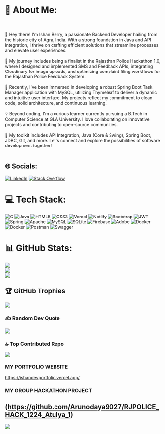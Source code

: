 # 💫 About Me:
<br><br>👋 Hey there! I'm Ishan Berry, a passionate Backend Developer hailing from the historic city of Agra, India. With a strong foundation in Java and API integration, I thrive on crafting efficient solutions that streamline processes and elevate user experiences.<br><br>🌟 My journey includes being a finalist in the Rajasthan Police Hackathon 1.0, where I designed and implemented SMS and Feedback APIs, integrating Cloudinary for image uploads, and optimizing complaint filing workflows for the Rajasthan Police Feedback System.<br><br>🚀 Recently, I've been immersed in developing a robust Spring Boot Task Manager application with MySQL, utilizing Thymeleaf to deliver a dynamic and intuitive user interface. My projects reflect my commitment to clean code, solid architecture, and continuous learning.<br><br>💡 Beyond coding, I'm a curious learner currently pursuing a B.Tech in Computer Science at GLA University. I love collaborating on innovative projects and contributing to open-source communities.<br><br>🔧 My toolkit includes API Integration, Java (Core & Swing), Spring Boot, JDBC, Git, and more. Let's connect and explore the possibilities of software development together!<br><br>


## 🌐 Socials:
[![LinkedIn](https://img.shields.io/badge/LinkedIn-%230077B5.svg?logo=linkedin&logoColor=white)](https://linkedin.com/in/https://www.linkedin.com/in/ishan-berry-989045203/) [![Stack Overflow](https://img.shields.io/badge/-Stackoverflow-FE7A16?logo=stack-overflow&logoColor=white)](https://stackoverflow.com/users/24906712)

# 💻 Tech Stack:
![C](https://img.shields.io/badge/c-%2300599C.svg?style=for-the-badge&logo=c&logoColor=white) ![Java](https://img.shields.io/badge/java-%23ED8B00.svg?style=for-the-badge&logo=openjdk&logoColor=white) ![HTML5](https://img.shields.io/badge/html5-%23E34F26.svg?style=for-the-badge&logo=html5&logoColor=white) ![CSS3](https://img.shields.io/badge/css3-%231572B6.svg?style=for-the-badge&logo=css3&logoColor=white) ![Vercel](https://img.shields.io/badge/vercel-%23000000.svg?style=for-the-badge&logo=vercel&logoColor=white) ![Netlify](https://img.shields.io/badge/netlify-%23000000.svg?style=for-the-badge&logo=netlify&logoColor=#00C7B7) ![Bootstrap](https://img.shields.io/badge/bootstrap-%238511FA.svg?style=for-the-badge&logo=bootstrap&logoColor=white) ![JWT](https://img.shields.io/badge/JWT-black?style=for-the-badge&logo=JSON%20web%20tokens) ![Spring](https://img.shields.io/badge/spring-%236DB33F.svg?style=for-the-badge&logo=spring&logoColor=white) ![Apache](https://img.shields.io/badge/apache-%23D42029.svg?style=for-the-badge&logo=apache&logoColor=white) ![MySQL](https://img.shields.io/badge/mysql-%2300000f.svg?style=for-the-badge&logo=mysql&logoColor=white) ![SQLite](https://img.shields.io/badge/sqlite-%2307405e.svg?style=for-the-badge&logo=sqlite&logoColor=white) ![Firebase](https://img.shields.io/badge/Firebase-039BE5?style=for-the-badge&logo=Firebase&logoColor=white) ![Adobe](https://img.shields.io/badge/adobe-%23FF0000.svg?style=for-the-badge&logo=adobe&logoColor=white) ![Docker](https://img.shields.io/badge/docker-%230db7ed.svg?style=for-the-badge&logo=docker&logoColor=white) ![Docker](https://img.shields.io/badge/docker-%230db7ed.svg?style=for-the-badge&logo=docker&logoColor=white) ![Postman](https://img.shields.io/badge/Postman-FF6C37?style=for-the-badge&logo=postman&logoColor=white) ![Swagger](https://img.shields.io/badge/-Swagger-%23Clojure?style=for-the-badge&logo=swagger&logoColor=white)
# 📊 GitHub Stats:
![](https://github-readme-stats.vercel.app/api?username=ishanberry&theme=vue-dark&hide_border=false&include_all_commits=true&count_private=false)<br/>
![](https://github-readme-streak-stats.herokuapp.com/?user=ishanberry&theme=vue-dark&hide_border=false)<br/>
![](https://github-readme-stats.vercel.app/api/top-langs/?username=ishanberry&theme=vue-dark&hide_border=false&include_all_commits=true&count_private=false&layout=compact)

## 🏆 GitHub Trophies
![](https://github-profile-trophy.vercel.app/?username=ishanberry&theme=radical&no-frame=false&no-bg=true&margin-w=4)

### ✍️ Random Dev Quote
![](https://quotes-github-readme.vercel.app/api?type=horizontal&theme=radical)

### 🔝 Top Contributed Repo
![](https://github-contributor-stats.vercel.app/api?username=ishanberry&limit=5&theme=dark&combine_all_yearly_contributions=true)

### MY PORTFOLIO WEBSITE
https://ishandevportfolio.vercel.app/

### MY GROUP HACKATHON PROJECT 
(https://github.com/Arunodaya9027/RJPOLICE_HACK_1224_Atulya_1)
---
[![](https://visitcount.itsvg.in/api?id=ishanberry&icon=0&color=0)](https://visitcount.itsvg.in)

<!-- Proudly created with GPRM ( https://gprm.itsvg.in ) -->
